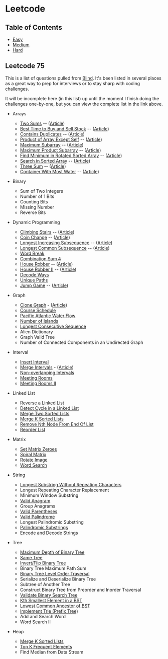 # Leetcode

## Table of Contents

-   [Easy](easy/easy.md)
-   [Medium](medium/medium.md)
-   [Hard](hard/hard.md)

## Leetcode 75

This is a list of questions pulled from [Blind](https://leetcode.com/discuss/general-discussion/460599/blind-75-leetcode-questions). It's been listed in several places as a great way to prep for interviews or to stay sharp with coding challenges.

It will be incomplete here (in this list) up until the moment I finish doing the challenges one-by-one, but you can view the complete list in the link above.

-   Arrays

    -   [Two Sums](easy/two-sums) -- ([Article](https://nwthomas.medium.com/two-sum-leetcode-code-challenge-2fb34e0484ff))
    -   [Best Time to Buy and Sell Stock](easy/best-time-to-buy-and-sell-stock) -- ([Article](https://nwthomas.medium.com/best-time-to-buy-and-sell-stock-leetcode-code-challenge-d317bb985038))
    -   [Contains Duplicates](easy/contains-duplicate) -- ([Article](https://nwthomas.medium.com/contains-duplicate-leetcode-code-challenge-1f77249e5155))
    -   [Product of Array Except Self](medium/product-of-array-except-self) -- ([Article](https://nwthomas.medium.com/product-of-array-except-self-leetcode-coding-challenge-d8be088f2d28))
    -   [Maximum Subarray](easy/maximum-subarray) -- ([Article](https://nwthomas.medium.com/maximum-subarray-leetcode-53-7ce3b2eba135))
    -   [Maximum Product Subarray](easy/maximum-product-subarray) -- ([Article](https://nwthomas.medium.com/maximum-product-subarray-leetcode-code-challenge-a2d4854f9bf2))
    -   [Find Minimum in Rotated Sorted Array](medium/find-minimum-in-rotated-sorted-array) -- ([Article](https://nwthomas.medium.com/find-minimum-in-rotated-sorted-array-leetcode-153-f7da1edd99e5))
    -   [Search in Sorted Array](medium/search-in-rotated-array) -- ([Article](https://nwthomas.medium.com/search-in-rotated-sorted-array-leetcode-33-544a7184bf7a))
    -   [Three Sum](medium/three_sum) -- ([Article](https://nwthomas.medium.com/three-sum-code-challenge-leetcode-15-7017116e1d6a))
    -   [Container With Most Water](medium/container-with-most-water) -- ([Article](https://nwthomas.medium.com/container-with-most-water-leetcode-11-64dd4c95762))

-   Binary

    -   Sum of Two Integers
    -   Number of 1 Bits
    -   Counting Bits
    -   Missing Number
    -   Reverse Bits

-   Dynamic Programming

    -   [Climbing Stairs](easy/climbing-stairs) -- ([Article](https://nwthomas.medium.com/climbing-stairs-leetcode-70-818a2607f28a))
    -   [Coin Change](medium/coin-change) -- ([Article](https://nwthomas.medium.com/coin-change-leetcode-322-fb533377adb2))
    -   [Longest Increasing Subsequence](medium/longest-increasing-subsequence) -- ([Article](https://medium.com/@nwthomas/longest-increasing-subsequence-leetcode-300-f888b3657c03))
    -   [Longest Common Subsequence](medium/longest-common-subsequence) -- ([Article](https://nwthomas.medium.com/longest-common-subsequence-leetcode-1143-5125d411dc42))
    -   [Word Break](medium/word-break)
    -   [Combination Sum 4](medium/combination-sum-4)
    -   [House Robber](medium/house-robber) -- ([Article](https://nwthomas.medium.com/house-robber-leetcode-198-f541bfc8259d))
    -   [House Robber II](medium/house-robber-ii) -- ([Article](https://nwthomas.medium.com/house-robber-ii-leetcode-213-8710d12e52c9))
    -   [Decode Ways](medium/decode-ways)
    -   [Unique Paths](medium/unique-paths)
    -   [Jump Game](medium/jump-game) -- ([Article](https://medium.com/@nwthomas/jump-game-leetcode-55-8db45b80f949))

-   Graph

    -   [Clone Graph](medium/clone-graph) - ([Article](https://nwthomas.medium.com/clone-graph-leetcode-133-144ebcecd985))
    -   [Course Schedule](medium/course-schedule)
    -   [Pacific Atlantic Water Flow](medium/pacific-atlantic-water-flow)
    -   [Number of Islands](medium/number-of-islands)
    -   [Longest Consecutive Sequence](medium/longest-consecutive-sequence)
    -   Alien Dictionary
    -   Graph Valid Tree
    -   Number of Connected Components in an Undirected Graph

-   Interval

    -   [Insert Interval](medium/insert-interval)
    -   [Merge Intervals](medium/merge-intervals) - ([Article](https://nwthomas.medium.com/merge-intervals-leetcode-56-8e56eaa648b7))
    -   [Non-overlapping Intervals](medium/non-overlapping-intervals)
    -   [Meeting Rooms](easy/meeting-rooms)
    -   [Meeting Rooms II](medium/meeting-rooms-ii)

-   Linked List

    -   [Reverse a Linked List](easy/reverse-linked-list)
    -   [Detect Cycle in a Linked List](easy/linked-list-cycle)
    -   [Merge Two Sorted Lists](easy/merge-two-sorted-lists)
    -   [Merge K Sorted Lists](hard/merge-k-sorted-lists)
    -   [Remove Nth Node From End Of List](medium/remove-nth-node-from-end-of-list)
    -   [Reorder List](medium/reorder-list)

-   Matrix

    -   [Set Matrix Zeroes](medium/set-matrix-zeroes)
    -   [Spiral Matrix](medium/spiral-matrix)
    -   [Rotate Image](medium/rotate-image)
    -   [Word Search](medium/word-search)

-   String

    -   [Longest Substring Without Repeating Characters](medium/longest-substring-without-repeating-characters)
    -   Longest Repeating Character Replacement
    -   Minimum Window Substring
    -   [Valid Anagram](easy/valid-anagram)
    -   Group Anagrams
    -   [Valid Parentheses](easy/valid-parentheses)
    -   [Valid Palindrome](easy/valid-palindrome)
    -   Longest Palindromic Substring
    -   [Palindromic Substrings](medium/palindromic-substrings)
    -   Encode and Decode Strings

-   Tree

    -   [Maximum Depth of Binary Tree](easy/maximum-depth-of-binary-tree)
    -   [Same Tree](easy/is-same-tree)
    -   [Invert/Flip Binary Tree](easy/invert-binary-tree)
    -   Binary Tree Maximum Path Sum
    -   [Binary Tree Level Order Traversal](medium/binary-tree-level-order-traversal)
    -   Serialize and Deserialize Binary Tree
    -   Subtree of Another Tree
    -   Construct Binary Tree from Preorder and Inorder Traversal
    -   [Validate Binary Search Tree](medium/validate-binary-search-tree)
    -   [Kth Smallest Element in a BST](medium/kth-smallest-element-in-bst)
    -   [Lowest Common Ancestor of BST](easy/lowest-common-ancestor-of-a-bst)
    -   [Implement Trie (Prefix Tree)](medium/implement-trie-prefix-tree)
    -   Add and Search Word
    -   Word Search II

-   Heap
    -   [Merge K Sorted Lists](hard/merge-k-sorted-lists)
    -   [Top K Frequent Elements](medium/top-k-frequent-elements)
    -   Find Median from Data Stream

